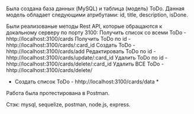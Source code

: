 Была создана база данных (MySQL) и таблица (модель) ToDo.
Данная модель обладает следующими атрибутами: id, title, description, isDone.

Были реализованые методы Rest API, которые обращаются к докальному серверу по порту 3100:
Получить список со всеми ToDo - hhtp://localhost:3100/cards
Получить ToDo по id -  hhtp://localhost:3100/cards/:card_id
Создать ToDo -  hhtp://localhost:3100/cards/add
Редактировать ToDo по id -  hhtp://localhost:3100/cards/update/:card_id
Удалить ToDo по id -  hhtp://localhost:3100/cards/delete/:card_id
Удалить ВСЕ ToDo -  hhtp://localhost:3100/cards/delete/

* Создать список ToDo - hhtp://localhost:3100/cards/data *


Работа была протестирована в Postman.

 Стэк: mysql, sequelize, postman, node.js, express. 
